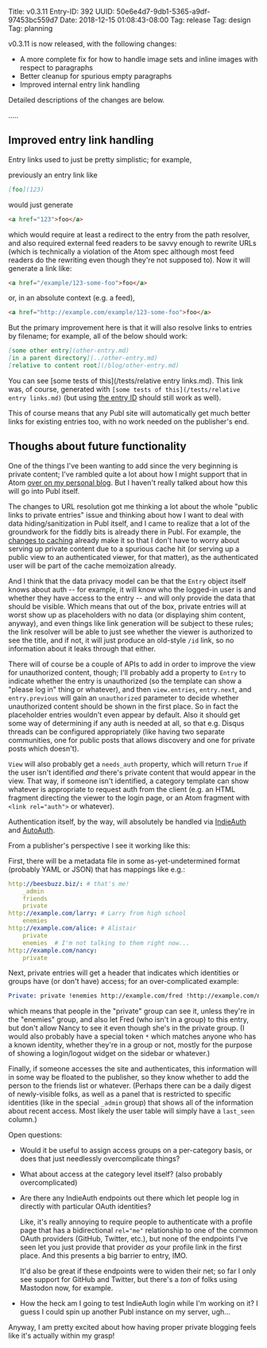 Title: v0.3.11
Entry-ID: 392
UUID: 50e6e4d7-9db1-5365-a9df-97453bc559d7
Date: 2018-12-15 01:08:43-08:00
Tag: release
Tag: design
Tag: planning

v0.3.11 is now released, with the following changes:

* A more complete fix for how to handle image sets and inline images with respect to paragraphs
* Better cleanup for spurious empty paragraphs
* Improved internal entry link handling

Detailed descriptions of the changes are below.

.....

## Improved entry link handling

Entry links used to just be pretty simplistic; for example,

previously an entry link like

```markdown
[foo](123)
```

would just generate

```html
<a href="123">foo</a>
```

which would require at least a redirect to the entry from the path resolver, and also required external feed readers to be savvy enough to rewrite URLs (which is technically a violation of the Atom spec although most feed readers do the rewriting even though they're not supposed to). Now it will generate a link like:

```html
<a href="/example/123-some-foo">foo</a>
```

or, in an absolute context (e.g. a feed),

```html
<a href="http://example.com/example/123-some-foo">foo</a>
```

But the primary improvement here is that it will also resolve links to entries by filename; for example, all of the below should work:

```markdown
[some other entry](other-entry.md)
[in a parent directory](../other-entry.md)
[relative to content root](/blog/other-entry.md)
```

You can see [some tests of this](/tests/relative entry links.md). This link was, of course, generated with `[some tests of this](/tests/relative entry links.md)` (but using [the entry ID](189) should still work as well).

This of course means that any Publ site will automatically get much better links for existing entries too, with no work needed on the publisher's end.

## Thoughs about future functionality

One of the things I've been wanting to add since the very beginning is private content; I've rambled quite a lot about how I might support that in Atom [over on my personal blog](https://beesbuzz.biz/blog/4594-The-authenticated-Atom-musings-continue). But I haven't really talked about how this will go into Publ itself.

The changes to URL resolution got me thinking a lot about the whole "public links to private entries" issue and thinking about how I want to deal with data hiding/sanitization in Publ itself, and I came to realize that a lot of the groundwork for the fiddly bits is already there in Publ. For example, the [changes to caching](135) already make it so that I don't have to worry about serving up private content due to a spurious cache hit (or serving up a public view to an authenticated viewer, for that matter), as the authenticated user will be part of the cache memoization already.

And I think that the data privacy model can be that the `Entry` object itself knows about auth -- for example, it will know who the logged-in user is and whether they have access to the entry -- and will only provide the data that should be visible. Which means that out of the box, private entries will at worst show up as placeholders with no data (or displaying shim content, anyway), and even things like link generation will be subject to these rules; the link resolver will be able to just see whether the viewer is authorized to see the title, and if not, it will just produce an old-style `/id` link, so no information about it leaks through that either.

There will of course be a couple of APIs to add in order to improve the view for unauthorized content, though; I'll probably add a property to `Entry` to indicate whether the entry is unauthorized (so the template can show a "please log in" thing or whatever), and then `view.entries`, `entry.next`, and `entry.previous` will gain an `unauthorized` parameter to decide whether unauthorized content should be shown in the first place. So in fact the placeholder entries wouldn't even appear by default. Also it should get some way of determining if any auth is needed at all, so that e.g. Disqus threads can be configured appropriately (like having two separate communities, one for public posts that allows discovery and one for private posts which doesn't).

`View` will also probably get a `needs_auth` property, which will return `True` if the user isn't identified *and* there's private content that would appear in the view. That way, if someone isn't identified, a category template can show whatever is appropriate to request auth from the client (e.g. an HTML fragment directing the viewer to the login page, or an Atom fragment with `<link rel="auth">` or whatever).

Authentication itself, by the way, will absolutely be handled via [IndieAuth](https://indieweb.org/IndieAuth) and [AutoAuth](https://indieweb.org/AutoAuth).

From a publisher's perspective I see it working like this:

First, there will be a metadata file in some as-yet-undetermined format (probably YAML or JSON) that has mappings like e.g.:

```yaml
http://beesbuzz.biz/: # that's me!
    _admin
    friends
    private
http://example.com/larry: # Larry from high school
    enemies
http://example.com/alice: # Alistair
    private
    enemies  # I'm not talking to them right now...
http://example.com/nancy:
    private
```

Next, private entries will get a header that indicates which identities or groups have (or don't have) access; for an over-complicated example:

```email
Private: private !enemies http://example.com/fred !http://example.com/nancy
```

which means that people in the "private" group can see it, unless they're in the "enemies" group, and also let Fred (who isn't in a group) to this entry, but don't allow Nancy to see it even though she's in the private group. (I would also probably have a special token `*` which matches anyone who has a known identity, whether they're in a group or not, mostly for the purpose of showing a login/logout widget on the sidebar or whatever.)

Finally, if someone accesses the site and authenticates, this information will in some way be floated to the publisher, so they know whether to add the person to the friends list or whatever. (Perhaps there can be a daily digest of newly-visible folks, as well as a panel that is restricted to specific identities (like in the special `_admin` group) that shows all of the information about recent access. Most likely the user table will simply have a `last_seen` column.)

Open questions:

* Would it be useful to assign access groups on a per-category basis, or does that just needlessly overcomplicate things?
* What about access at the category level itself? (also probably overcomplicated)
* Are there any IndieAuth endpoints out there which let people log in directly with particular OAuth identities?

    Like, it's really annoying to require people to authenticate with a profile page that has a bidirectional `rel="me"` relationship to one of the common OAuth providers (GitHub, Twitter, etc.), but none of the endpoints I've seen let you just provide that provider *as* your profile link in the first place. And this presents a big barrier to entry, IMO.

    It'd also be great if these endpoints were to widen their net; so far I only see support for GitHub and Twitter, but there's a *ton* of folks using Mastodon now, for example.

* How the heck am I going to test IndieAuth login while I'm working on it? I guess I could spin up another Publ instance on my server, ugh...

Anyway, I am pretty excited about how having proper private blogging feels like it's actually within my grasp!
